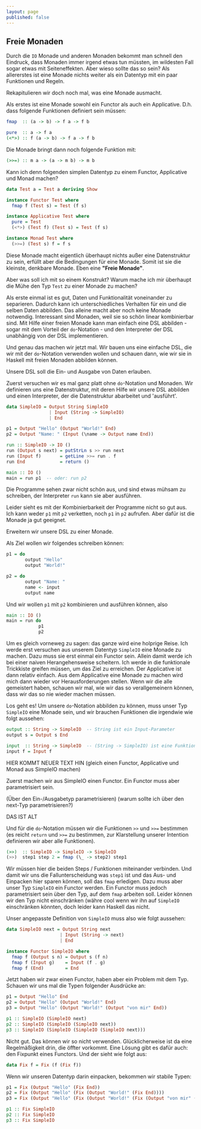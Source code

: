 ```yaml
---
layout: page
published: false
---
```


Freie Monaden
-----------------

Durch die `IO` Monade und anderen Monaden bekommt man schnell den Eindruck, dass Monaden immer irgend etwas tun müssten, im wildesten Fall sogar etwas mit Seiteneffekten. Aber wieso sollte das so sein? Als allererstes ist eine Monade nichts weiter als ein Datentyp mit ein paar Funktionen und Regeln.

Rekapitulieren wir doch noch mal, was eine Monade ausmacht.

Als erstes ist eine Monade sowohl ein Functor als auch ein Applicative. D.h. dass folgende Funktionen definiert sein müssen:

```haskell
fmap  :: (a -> b) -> f a -> f b

pure  :: a -> f a 
(<*>) :: f (a -> b) -> f a -> f b
```

Die Monade bringt dann noch folgende Funktion mit:

```haskell
(>>=) :: m a -> (a -> m b) -> m b
```

Kann ich denn folgenden simplen Datentyp zu einem Functor, Applicative und Monad machen?

```haskell
data Test a = Test a deriving Show

instance Functor Test where
  fmap f (Test s) = Test (f s)

instance Applicative Test where
  pure = Test
  (<*>) (Test f) (Test s) = Test (f s)

instance Monad Test where
  (>>=) (Test s) f = f s
```

Diese Monade macht eigentlich überhaupt nichts außer eine Datenstruktur zu sein, erfüllt aber die Bedingungen für eine Monade. Somit ist sie die kleinste, denkbare Monade. Eben eine **"Freie Monade"**.

Aber was soll ich mit so einem Konstrukt? Warum mache ich mir überhaupt die Mühe den Typ `Test` zu einer Monade zu machen?

Als erste einmal ist es gut, Daten und Funktionalität voneinander zu separieren. Dadurch kann ich unterschiedliches Verhalten für ein und die selben Daten abbilden. Das alleine macht aber noch keine Monade notwendig. Interessant sind Monaden, weil sie so schön linear kombinierbar sind. Mit Hilfe einer freien Monade kann man einfach eine DSL abbilden - sogar mit dem Vorteil der `do`-Notation - und den Interpreter der DSL unabhängig von der DSL implementieren.

Und genau das machen wir jetzt mal. Wir bauen uns eine einfache DSL, die wir mit der `do`-Notation verwenden wollen und schauen dann, wie wir sie in Haskell mit freien Monaden abbilden können.

Unsere DSL soll die Ein- und Ausgabe von Daten erlauben.

Zuerst versuchen wir es mal ganz platt ohne `do`-Notation und Monaden. Wir definieren uns eine Datenstruktur, mit deren Hilfe wir unsere DSL abbilden und einen Interpreter, der die Datenstruktur abarbeitet und 'ausführt'.

```haskell
data SimpleIO = Output String SimpleIO
                | Input (String -> SimpleIO) 
                | End

p1 = Output "Hello" (Output "World!" End)
p2 = Output "Name: " (Input (\name -> Output name End))

run :: SimpleIO -> IO ()
run (Output s next) = putStrLn s >> run next
run (Input f)       = getLine >>= run . f
run End             = return ()

main :: IO ()
main = run p1  -- oder: run p2
```

Die Programme sehen zwar nicht schön aus, und sind etwas mühsam zu schreiben, der Interpreter `run` kann sie aber ausführen.

Leider sieht es mit der Kombinierbarkeit der Programme nicht so gut aus. Ich kann weder `p1` mit `p2` verketten, noch `p1` in `p2` aufrufen. Aber dafür ist die Monade ja gut geeignet. 

Erweitern wir unsere DSL zu einer Monade.

Als Ziel wollen wir folgendes schreiben können:

```haskell
p1 = do
       output "Hello"
       output "World!"

p2 = do
       output "Name: "
       name <- input
       output name
```

Und wir wollen `p1` mit `p2` kombinieren und ausführen können, also

```haskell
main :: IO ()
main = run do
            p1
            p2
```

Um es gleich vorneweg zu sagen: das ganze wird eine holprige Reise. Ich werde erst versuchen aus unserem Datentyp `SimpleIO` eine Monade zu machen. Dazu muss sie erst einmal ein Functor sein. Allein damit werde ich bei einer naiven Herangehensweise scheitern. Ich werde in die funktionale Trickkiste greifen müssen, um das Ziel zu erreichen. Der Applicative ist dann relativ einfach. Aus dem Applicative eine Monade zu machen wird mich dann wieder vor Herausforderungen stellen. Wenn wir die alle gemeistert haben, schauen wir mal, wie wir das so verallgemeinern können, dass wir das so nie wieder machen müssen.

Los geht es! Um unsere `do`-Notation abbilden zu können, muss unser Typ `SimpleIO` eine Monade sein, und wir brauchen Funktionen die irgendwie wie folgt aussehen: 

```haskell
output :: String -> SimpleIO  -- String ist ein Input-Parameter
output s = Output s End

input  :: String -> SimpleIO  -- (String -> SimpleIO) ist eine Funktion die mit der Eingabe aufgerufen wird
input f = Input f
```

HIER KOMMT NEUER TEXT HIN (gleich einen Functor, Applicative und Monad aus SimpleIO machen)

Zuerst machen wir aus SimpleIO einen Functor. Ein Functor muss aber parametrisiert sein.

(Über den Ein-/Ausgabetyp parametrisieren) (warum sollte ich über den next-Typ parametrisieren?)




DAS IST ALT

Und für die `do`-Notation müssen wir die Funktionen `>>` und `>>=` bestimmen (es reicht `return` und `>>=` zu bestimmen, zur Klarstellung unserer Intention definieren wir aber alle Funktionen).

```haskell
(>>)  :: SimpleIO -> SimpleIO -> SimpleIO
(>>)  step1 step 2 = fmap (\_ -> step2) step1
```

Wir müssen hier die beiden Steps / Funktionen miteinander verbinden. Und damit wir uns die Fallunterscheidung was `step1` ist und das Aus- und Einpacken hier sparen können, soll das `fmap` erledigen. Dazu muss aber unser Typ `SimpleIO` ein Functor werden. Ein Functor muss jedoch parametrisiert sein über den Typ, auf dem `fmap` arbeiten soll. Leider können wir den Typ nicht einschränken (währe cool wenn wir ihn auf `SimpleIO` einschränken könnten, doch leider kann Haskell das nicht.

Unser angepasste Definition von `SimpleIO` muss also wie folgt aussehen:

```haskell
data SimpleIO next = Output String next
                    | Input (String -> next) 
                    | End

instance Functor SimpleIO where
  fmap f (Output s n) = Output s (f n)
  fmap f (Input g)    = Input (f . g)
  fmap f (End)        = End
```

Jetzt haben wir zwar einen Functor, haben aber ein Problem mit dem Typ. Schauen wir uns mal die Typen folgender Ausdrücke an:

```haskell
p1 = Output "Hello" End
p2 = Output "Hello" (Output "World!" End)
p3 = Output "Hello" (Output "World!" (Output "von mir" End))

p1 :: SimpleIO (SimpleIO next)
p2 :: SimpleIO (SimpleIO (SimpleIO next))
p3 :: SimpleIO (SimpleIO (SimpleIO (SimpleIO next)))
```

Nicht gut. Das können wir so nicht verwenden. Glücklicherweise ist da eine Regelmäßigkeit drin, die öffter vorkommt. Eine Lösung gibt es dafür auch: den Fixpunkt eines Functors. Und der sieht wie folgt aus:

```haskell
data Fix f = Fix (f (Fix f))
```

Wenn wir unseren Datentyp darin einpacken, bekommen wir stabile Typen:

```haskell
p1 = Fix (Output "Hello" (Fix End))
p2 = Fix (Output "Hello" (Fix (Output "World!" (Fix End))))
p3 = Fix (Output "Hello" (Fix (Output "World!" (Fix (Output "von mir" (Fix End))))))

p1 :: Fix SimpleIO
p2 :: Fix SimpleIO
p3 :: Fix SimpleIO
```

